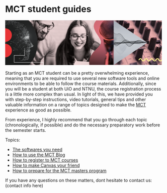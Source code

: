 # MCT student guides

![mct-banner](assets/img/mct-banner.png)

Starting as an MCT student can be a pretty overwhelming experience, meaning that you are required to use several new software tools and online environments to be able to follow the course materials. Additionally, since you will be a student at both UiO and NTNU, the course registration process is a little more complex than usual. In light of this, we have provided you with step-by-step instructions, video tutorials, general tips and other valuable information on a range of topics designed to make the [MCT](https://www.uio.no/english/studies/programmes/mct-master/) experience as good as possible.

From experience, I highly recommend that you go through each topic (chronologically, if possible) and do the necessary preparatory work before the semester starts.

Topics:
* [The softwares you need](https://github.com/MCT-master/Guides/wiki/The-softwares-you-need)
* [How to use the MCT Blog](https://github.com/MCT-master/Guides/wiki/How-to-use-the-MCT-Blog)
* [How to register to MCT courses](https://github.com/MCT-master/Guides/wiki/How-to-register-to-MCT-courses)
* [How to make Canvas your friend](https://github.com/MCT-master/Guides/wiki/Setting-up-Canvas)
* [How to prepare for the MCT masters program](https://github.com/MCT-master/Guides/wiki/How-to-prepare-for-the-MCT-masters-program)

If you have any questions on these matters, dont hesitate to contact us:
(contact info here)
